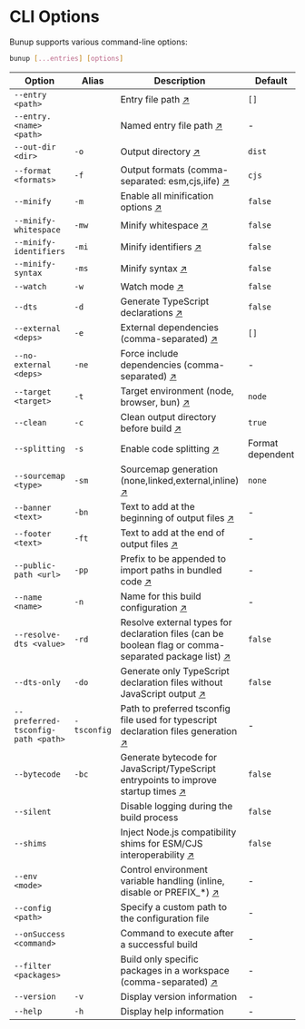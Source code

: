 # CLI Options

Bunup supports various command-line options:

```sh
bunup [...entries] [options]
```

| Option                             | Alias       | Description                                                                                                                                     | Default          |
| ---------------------------------- | ----------- | ----------------------------------------------------------------------------------------------------------------------------------------------- | ---------------- |
| `--entry <path>`                   |             | Entry file path [↗](/docs#entry-points)                                                                                                | `[]`             |
| `--entry.<name> <path>`            |             | Named entry file path [↗](/docs#named-entries)                                                                                         | -                |
| `--out-dir <dir>`                  | `-o`        | Output directory [↗](/docs#output-directory)                                                                                           | `dist`           |
| `--format <formats>`               | `-f`        | Output formats (comma-separated: esm,cjs,iife) [↗](/docs#output-formats)                                                               | `cjs`            |
| `--minify`                         | `-m`        | Enable all minification options [↗](/docs#minification)                                                                                | `false`          |
| `--minify-whitespace`              | `-mw`       | Minify whitespace [↗](/docs#granular-minification-control)                                                                             | `false`          |
| `--minify-identifiers`             | `-mi`       | Minify identifiers [↗](/docs#granular-minification-control)                                                                            | `false`          |
| `--minify-syntax`                  | `-ms`       | Minify syntax [↗](/docs#granular-minification-control)                                                                                 | `false`          |
| `--watch`                          | `-w`        | Watch mode [↗](/docs#watch-mode)                                                                                                       | `false`          |
| `--dts`                            | `-d`        | Generate TypeScript declarations [↗](/docs#typescript-declarations)                                                                    | `false`          |
| `--external <deps>`                | `-e`        | External dependencies (comma-separated) [↗](/docs#external-dependencies)                                                               | `[]`             |
| `--no-external <deps>`             | `-ne`       | Force include dependencies (comma-separated) [↗](/docs#including-specific-external-dependencies)                                       | -                |
| `--target <target>`                | `-t`        | Target environment (node, browser, bun) [↗](/docs#target-environments)                                                                 | `node`           |
| `--clean`                          | `-c`        | Clean output directory before build [↗](/docs#cleaning-the-output-directory)                                                           | `true`           |
| `--splitting`                      | `-s`        | Enable code splitting [↗](/docs#code-splitting)                                                                                        | Format dependent |
| `--sourcemap <type>`               | `-sm`       | Sourcemap generation (none,linked,external,inline) [↗](/docs#source-maps)                                                              | `none`           |
| `--banner <text>`                  | `-bn`       | Text to add at the beginning of output files [↗](/docs#banner-and-footer)                                                              | -                |
| `--footer <text>`                  | `-ft`       | Text to add at the end of output files [↗](/docs#banner-and-footer)                                                                    | -                |
| `--public-path <url>`              | `-pp`       | Prefix to be appended to import paths in bundled code [↗](/docs#public-path)                                                           | -                |
| `--name <name>`                    | `-n`        | Name for this build configuration [↗](/docs#named-configurations)                                                                      | -                |
| `--resolve-dts <value>`            | `-rd`       | Resolve external types for declaration files (can be boolean flag or comma-separated package list) [↗](/docs#resolving-external-types) | `false`          |
| `--dts-only`                       | `-do`       | Generate only TypeScript declaration files without JavaScript output [↗](/docs#declaration-only-generation)                            | `false`          |
| `--preferred-tsconfig-path <path>` | `-tsconfig` | Path to preferred tsconfig file used for typescript declaration files generation [↗](/docs#custom-typescript-configuration)            | -                |
| `--bytecode`                       | `-bc`       | Generate bytecode for JavaScript/TypeScript entrypoints to improve startup times [↗](/docs#bytecode)                                   | `false`          |
| `--silent`                         |             | Disable logging during the build process                                                                                                        | `false`          |
| `--shims`                          |             | Inject Node.js compatibility shims for ESM/CJS interoperability [↗](/docs#node-js-compatibility-shims)                                 | `false`          |
| `--env <mode>`                     |             | Control environment variable handling (inline, disable or PREFIX\_\*) [↗](/docs#environment-variables)                                 | -                |
| `--config <path>`                  |             | Specify a custom path to the configuration file                                                                                                 | -                |
| `--onSuccess <command>`            |             | Command to execute after a successful build                                                                                                     | -                |
| `--filter <packages>`              |             | Build only specific packages in a workspace (comma-separated) [↗](/workspaces#building-specific-packages)                                       | -                |
| `--version`                        | `-v`        | Display version information                                                                                                                     | -                |
| `--help`                           | `-h`        | Display help information                                                                                                                        | -                |
